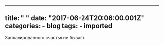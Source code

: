 
---
title: " "
date: "2017-06-24T20:06:00.001Z"
categories:
    - blog
tags:
    - imported
---

Запланированного счастья не бывает. 




